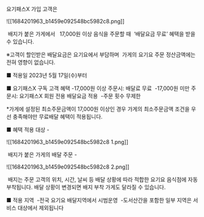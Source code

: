 요기패스X 가입 고객은 

![[1684201963_b1459e092548bc5982c8.png]]

 배지가 붙은 가게에서  
17,000원 이상 음식을 주문할 때 
‘배달요금 무료’ 혜택을 받을 수 있습니다. 

※고객이 할인받은 배달요금은 요기요에서 부담하며 
가게의 요기요 주문 정산금액에는 전혀 영향이 없습니다.

■ 적용일
2023년 5월 17일(수)부터 

■ 요기패스X 구독 고객 혜택
-17,000원 이상 주문시: 배달료 무료 
-17,000원 미만 주문시: 요기패스X 회원 전용 배달요금 적용 
-주문 횟수 무제한

*가게에 설정된 최소주문금액이 17,000원 이상인 경우 가게의 최소주문금액 조건을 우선 충족해야만 무료배달 혜택이 적용됩니다. 

■ 혜택 적용 대상
- 

![[1684201963_b1459e092548bc5982c8 1.png]]

 배지가 붙은 가게의 배달 주문
- 

![[1684201963_b1459e092548bc5982c8 2.png]]

 배지는 주문 고객의 위치, 시간, 날씨 등 배달 상황에 따라 적합한 요기요 음식점에 자동 부착됩니다. 배달 상황이 변경되면 배지 부착 가게도 달라질 수 있습니다.

■ 적용 지역 
-전국 요기요 배달지역에서 시범운영 
-도서산간을 포함한 일부 지역은 서비스 대상에서 제외됩니다